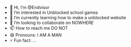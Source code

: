 - 👋 Hi, I’m @Endvisor
- 👀 I’m interested in Unblocked school games
- 🌱 I’m currently learning how to make a unblocked website
- 💞️ I’m looking to collaborate on NOWHERE
- 📫 How to reach me DO NOT
- 😄 Pronouns: I AM A MAN
- ⚡ Fun fact: ...

<!---
Endvisor/Endvisor is a ✨ special ✨ repository because its `README.md` (this file) appears on your GitHub profile.
You can click the Preview link to take a look at your changes.
--->
